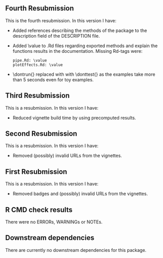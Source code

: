 ## Fourth Resubmission
This is the fourth resubmission. In this version I have:

* Added references describing the methods of the package to the description field of the DESCRIPTION file.
* Added \\value to .Rd files regarding exported methods and explain the functions results in the documentation. Missing Rd-tags were:

      pipe.Rd: \value
      plotEffects.Rd: \value
      
* \\dontrun{} replaced with with \\donttest{} as the examples take more than 5 seconds even for toy examples.

## Third Resubmission
This is a resubmission. In this version I have:

* Reduced vignette build time by using precomputed results.

## Second Resubmission
This is a resubmission. In this version I have:

* Removed (possibly) invalid URLs from the vignettes.

## First Resubmission
This is a resubmission. In this version I have:

* Removed badges and (possibly) invalid URLs from the vignettes.

## R CMD check results
There were no ERRORs, WARNINGs or NOTEs.

## Downstream dependencies
There are currently no downstream dependencies for this package.

